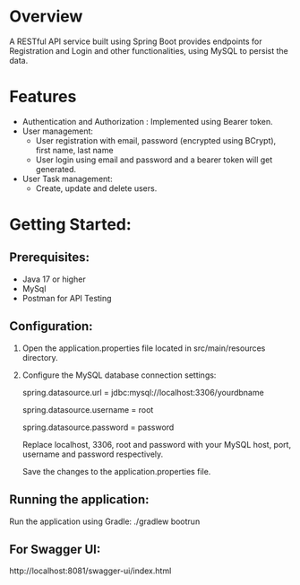 # Overview
A RESTful API service built using Spring Boot provides endpoints for Registration and Login and other functionalities, using MySQL to persist the data.

# Features
* Authentication and Authorization : Implemented using Bearer token.
* User management:
  + User registration with email, password (encrypted using BCrypt), first name, last name
  + User login using email and password and a bearer token will get generated.
* User Task management:
  + Create, update and delete users.

# Getting Started:
## Prerequisites:
* Java 17 or higher
* MySql
* Postman for API Testing

## Configuration:
1. Open the application.properties file located in src/main/resources directory.
2. Configure the MySQL database connection settings:
   
   spring.datasource.url = jdbc:mysql://localhost:3306/yourdbname
   
   spring.datasource.username = root
   
   spring.datasource.password = password

   Replace localhost, 3306, root and password with your MySQL host, port, username and password respectively.

   Save the changes to the application.properties file.

## Running the application:
Run the application using Gradle:
./gradlew bootrun

## For Swagger UI:
http://localhost:8081/swagger-ui/index.html

